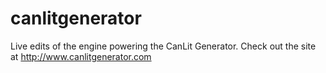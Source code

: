 # canlitgenerator

Live edits of the engine powering the CanLit Generator. Check out the site at http://www.canlitgenerator.com
